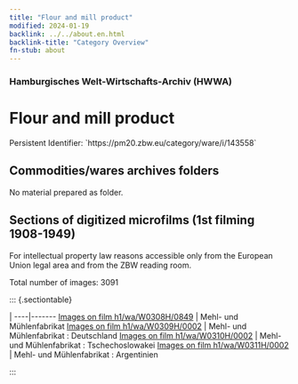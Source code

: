 ```yaml
---
title: "Flour and mill product"
modified: 2024-01-19
backlink: ../../about.en.html
backlink-title: "Category Overview"
fn-stub: about
---
```


### Hamburgisches Welt-Wirtschafts-Archiv (HWWA)

# Flour and mill product

<div class="hint">Persistent Identifier: `https://pm20.zbw.eu/category/ware/i/143558`</div>







## Commodities/wares archives folders





No material prepared as folder.



<a id="filmsections" />

## Sections of digitized microfilms (1st filming 1908-1949)

<p>For intellectual property law reasons accessible only from the European Union legal area and from the ZBW reading room.</p>



<p>Total number of images: 3091</p>




::: {.sectiontable}

 | 
----|-------
<a class="btn" href="https://pm20.zbw.eu/film/h1/wa/W0308H/0849" rel="nofollow">Images on film h1/wa/W0308H/0849</a> | Mehl- und Mühlenfabrikat
<a class="btn" href="https://pm20.zbw.eu/film/h1/wa/W0309H/0002" rel="nofollow">Images on film h1/wa/W0309H/0002</a> | Mehl- und Mühlenfabrikat : Deutschland
<a class="btn" href="https://pm20.zbw.eu/film/h1/wa/W0310H/0002" rel="nofollow">Images on film h1/wa/W0310H/0002</a> | Mehl- und Mühlenfabrikat : Tschechoslowakei
<a class="btn" href="https://pm20.zbw.eu/film/h1/wa/W0311H/0002" rel="nofollow">Images on film h1/wa/W0311H/0002</a> | Mehl- und Mühlenfabrikat : Argentinien


:::
















